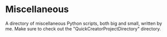 # Miscellaneous
A directory of miscellaneous Python scripts, both big and small, written by me. Make sure to check out the "QuickCreatorProjectDirectory" directory.